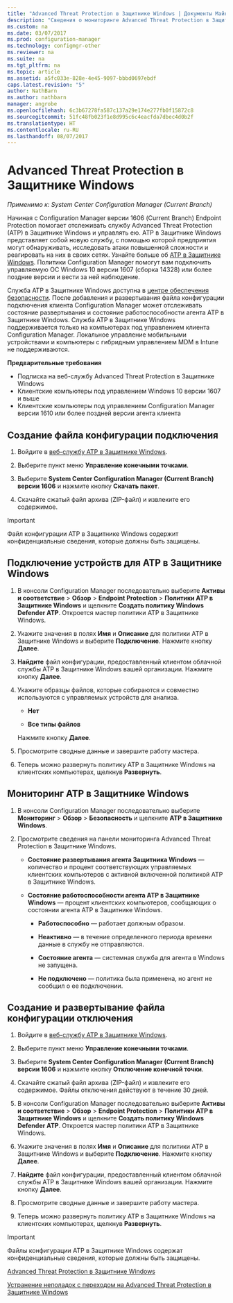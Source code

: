 ```yaml
---
title: "Advanced Threat Protection в Защитнике Windows | Документы Майкрософт"
description: "Сведения о мониторинге Advanced Threat Protection в Защитнике Windows и управлении этой новой службой, которая помогает предприятиям реагировать на атаки повышенной сложности."
ms.custom: na
ms.date: 03/07/2017
ms.prod: configuration-manager
ms.technology: configmgr-other
ms.reviewer: na
ms.suite: na
ms.tgt_pltfrm: na
ms.topic: article
ms.assetid: a5fc033e-828e-4e45-9097-bbbd0697ebdf
caps.latest.revision: "5"
author: NathBarn
ms.author: nathbarn
manager: angrobe
ms.openlocfilehash: 6c3b67278fa587c137a29e174e277fb0f15872c8
ms.sourcegitcommit: 51fc48fb023f1e8d995c6c4eacfda7dbec4d0b2f
ms.translationtype: HT
ms.contentlocale: ru-RU
ms.lasthandoff: 08/07/2017
---
```

# <a name="windows-defender-advanced-threat-protection"></a>Advanced Threat Protection в Защитнике Windows

*Применимо к: System Center Configuration Manager (Current Branch)*

Начиная с Configuration Manager версии 1606 (Current Branch) Endpoint Protection помогает отслеживать службу Advanced Threat Protection (ATP) в Защитнике Windows и управлять ею. ATP в Защитнике Windows представляет собой новую службу, с помощью которой предприятия могут обнаруживать, исследовать атаки повышенной сложности и реагировать на них в своих сетях.  Узнайте больше об [ATP в Защитнике Windows](http://aka.ms/technet-wdatp). Политики Configuration Manager помогут вам подключить управляемую ОС Windows 10 версии 1607 (сборка 14328) или более поздние версии и вести за ней наблюдение.

Служба ATP в Защитнике Windows доступна в [центре обеспечения безопасности](https://securitycenter.windows.com). После добавления и развертывания файла конфигурации подключения клиента Configuration Manager может отслеживать состояние развертывания и состояние работоспособности агента ATP в Защитнике Windows. Служба ATP в Защитнике Windows поддерживается только на компьютерах под управлением клиента Configuration Manager. Локальное управление мобильными устройствами и компьютеры с гибридным управлением MDM в Intune не поддерживаются.

 **Предварительные требования**  

-   Подписка на веб-службу Advanced Threat Protection в Защитнике Windows  
-   Клиентские компьютеры под управлением Windows 10 версии 1607 и выше  
-   Клиентские компьютеры под управлением Configuration Manager версии 1610 или более поздней версии агента клиента

## <a name="how-to-create-an-onboarding-configuration-file"></a>Создание файла конфигурации подключения  

 1.  Войдите в [веб-службу ATP в Защитнике Windows](https://securitycenter.windows.com/).   

 2.  Выберите пункт меню **Управление конечными точками**.  

 3.  Выберите **System Center Configuration Manager (Current Branch) версии 1606** и нажмите кнопку **Скачать пакет**.  

 4.  Скачайте сжатый файл архива (ZIP-файл) и извлеките его содержимое.

> [!IMPORTANT]
> Файл конфигурации ATP в Защитнике Windows содержит конфиденциальные сведения, которые должны быть защищены.

## <a name="onboard-devices-for-windows-defender-atp"></a>Подключение устройств для ATP в Защитнике Windows  

1.  В консоли Configuration Manager последовательно выберите **Активы и соответствие** > **Обзор** > **Endpoint Protection** > **Политики ATP в Защитнике Windows** и щелкните **Создать политику Windows Defender ATP**. Откроется мастер политики ATP в Защитнике Windows.  

2.  Укажите значения в полях **Имя** и **Описание** для политики ATP в Защитнике Windows и выберите **Подключение**. Нажмите кнопку **Далее**.  

3.  **Найдите** файл конфигурации, предоставленный клиентом облачной службы ATP в Защитнике Windows вашей организации. Нажмите кнопку **Далее**.  

4.  Укажите образцы файлов, которые собираются и совместно используются с управляемых устройств для анализа.  

    -   **Нет**   

    -   **Все типы файлов**  

     Нажмите кнопку **Далее**.  

5.  Просмотрите сводные данные и завершите работу мастера.  

6.  Теперь можно развернуть политику ATP в Защитнике Windows на клиентских компьютерах, щелкнув **Развернуть**.  

## <a name="monitor-windows-defender-atp"></a>Мониторинг ATP в Защитнике Windows  

1.  В консоли Configuration Manager последовательно выберите **Мониторинг** > **Обзор** > **Безопасность** и щелкните **ATP в Защитнике Windows**.  

2.  Просмотрите сведения на панели мониторинга Advanced Threat Protection в Защитнике Windows.  

    -   **Состояние развертывания агента Защитника Windows** — количество и процент соответствующих управляемых клиентских компьютеров с активной включенной политикой ATP в Защитнике Windows.  

    -   **Состояние работоспособности агента ATP в Защитнике Windows** — процент клиентских компьютеров, сообщающих о состоянии агента ATP в Защитнике Windows.  

        -   **Работоспособно** — работает должным образом.  

        -   **Неактивно** — в течение определенного периода времени данные в службу не отправляются.  

        -   **Состояние агента** — системная служба для агента в Windows не запущена.  

        -   **Не подключено** — политика была применена, но агент не сообщил о ее подключении.  


## <a name="how-to-create-and-deploy-an-offboarding-configuration-file"></a>Создание и развертывание файла конфигурации отключения  

1.  Войдите в [веб-службу ATP в Защитнике Windows](https://securitycenter.windows.com/).   

2.  Выберите пункт меню **Управление конечными точками**.  

3.  Выберите **System Center Configuration Manager (Current Branch) версии 1606** и нажмите кнопку **Отключение конечной точки**.  

4.  Скачайте сжатый файл архива (ZIP-файл) и извлеките его содержимое. Файлы отключения действуют в течение 30 дней.

5.  В консоли Configuration Manager последовательно выберите **Активы и соответствие** > **Обзор** > **Endpoint Protection** > **Политики ATP в Защитнике Windows** и щелкните **Создать политику Windows Defender ATP**. Откроется мастер политики ATP в Защитнике Windows.  

6.  Укажите значения в полях **Имя** и **Описание** для политики ATP в Защитнике Windows и выберите **Подключение**. Нажмите кнопку **Далее**.  

7.  **Найдите** файл конфигурации, предоставленный клиентом облачной службы ATP в Защитнике Windows вашей организации. Нажмите кнопку **Далее**.  

8.  Просмотрите сводные данные и завершите работу мастера.  

9.  Теперь можно развернуть политику ATP в Защитнике Windows на клиентских компьютерах, щелкнув **Развернуть**.  

> [!IMPORTANT]
> Файлы конфигурации ATP в Защитнике Windows содержат конфиденциальные сведения, которые должны быть защищены.

[Advanced Threat Protection в Защитнике Windows](https://technet.microsoft.com/itpro/windows/keep-secure/windows-defender-advanced-threat-protection)

[Устранение неполадок с переходом на Advanced Threat Protection в Защитнике Windows](https://technet.microsoft.com/itpro/windows/keep-secure/troubleshoot-onboarding-windows-defender-advanced-threat-protection)
